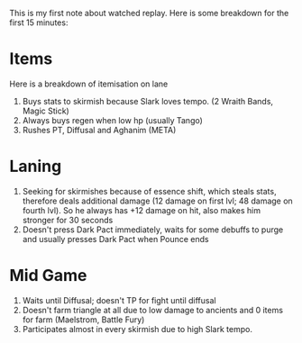 This is my first note about watched replay. Here is some breakdown for the first 15 minutes:

# Items
Here is a breakdown of itemisation on lane
1. Buys stats to skirmish because Slark loves tempo. (2 Wraith Bands, Magic Stick)
2. Always buys regen when low hp (usually Tango)
3. Rushes PT, Diffusal and Aghanim (META)

# Laning
1. Seeking for skirmishes because of essence shift, which steals stats, therefore deals additional damage (12 damage on first lvl; 48 damage on fourth lvl). So he always has +12 damage on hit, also makes him stronger for 30 seconds
2. Doesn't press Dark Pact immediately, waits for some debuffs to purge and usually presses Dark Pact when Pounce ends

# Mid Game
1. Waits until Diffusal; doesn't TP for fight until diffusal
2. Doesn't farm triangle at all due to low damage to ancients and 0 items for farm (Maelstrom, Battle Fury)
3. Participates almost in every skirmish due to high Slark tempo.